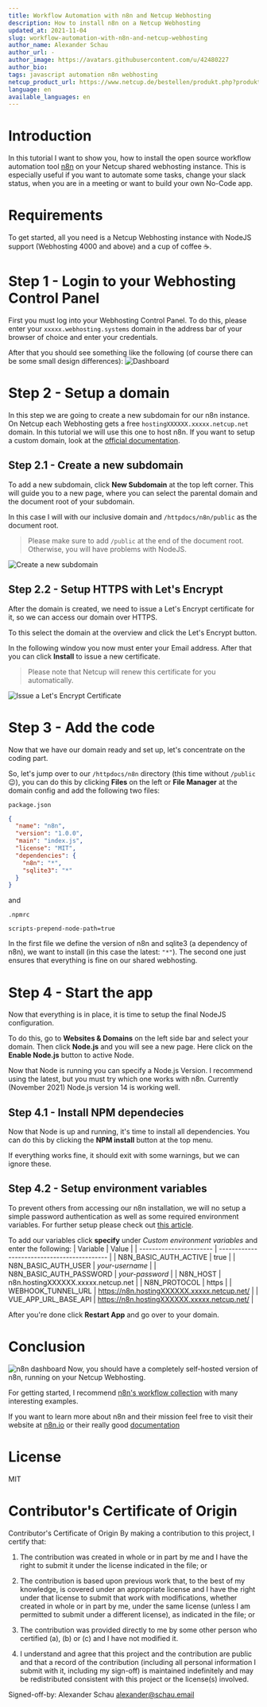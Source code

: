 ```yaml
---
title: Workflow Automation with n8n and Netcup Webhosting
description: How to install n8n on a Netcup Webhosting
updated_at: 2021-11-04
slug: workflow-automation-with-n8n-and-netcup-webhosting
author_name: Alexander Schau
author_url: -
author_image: https://avatars.githubusercontent.com/u/42480227
author_bio:
tags: javascript automation n8n webhosting
netcup_product_url: https://www.netcup.de/bestellen/produkt.php?produkt=2219
language: en
available_languages: en
---
```


# Introduction
In this tutorial I want to show you, how to install the open source workflow automation tool [n8n](https://n8n.io) on your Netcup shared webhosting instance. This is especially useful if you want to automate some tasks, change your slack status, when you are in a meeting or want to build your own No-Code app.

# Requirements
To get started, all you need is a Netcup Webhosting instance with NodeJS support (Webhosting 4000 and above) and a cup of coffee ☕.

# Step 1 - Login to your Webhosting Control Panel
First you must log into your Webhosting Control Panel. To do this, please enter your `xxxxx.webhosting.systems` domain in the address bar of your browser of choice and enter your credentials.

After that you should see something like the following (of course there can be some small design differences):
![Dashboard](./images/step1-overview.png)

# Step 2 - Setup a domain
In this step we are going to create a new subdomain for our n8n instance. On Netcup each Webhosting gets a free `hostingXXXXXX.xxxxx.netcup.net` domain. In this tutorial we will use this one to host n8n. If you want to setup a custom domain, look at the [official documentation](https://www.netcup-wiki.de/wiki/Domains_CCP).

## Step 2.1 - Create a new subdomain
To add a new subdomain, click **New Subdomain** at the top left corner. This will guide you to a new page, where you can select the parental domain and the document root of your subdomain.

In this case I will with our inclusive domain and `/httpdocs/n8n/public` as the document root.
> Please make sure to add `/public` at the end of the document root. Otherwise, you will have problems with NodeJS.

![Create a new subdomain](./images/step2-new-subdomain.png)

## Step 2.2 - Setup HTTPS with Let's Encrypt
After the domain is created, we need to issue a Let's Encrypt certificate for it, so we can access our domain over HTTPS.

To this select the domain at the overview and click the Let's Encrypt button.

In the following window you now must enter your Email address. After that you can click **Install** to issue a new certificate.

>Please note that Netcup will renew this certificate for you automatically.

![Issue a Let's Encrypt Certificate](./images/step2-lets-encrypt.png)

# Step 3 - Add the code
Now that we have our domain ready and set up, let's concentrate on the coding part.

So, let's jump over to our `/httpdocs/n8n` directory (this time without `/public` 😉), you can do this by clicking **Files** on the left or **File Manager** at the domain config and add the following two files:

`package.json`
```json
{
  "name": "n8n",
  "version": "1.0.0",
  "main": "index.js",
  "license": "MIT",
  "dependencies": {
    "n8n": "*",
    "sqlite3": "*"
  }
}
```

and

`.npmrc`
```
scripts-prepend-node-path=true
```

In the first file we define the version of n8n and sqlite3 (a dependency of n8n), we want to install (in this case the latest: `"*"`). The second one just ensures that everything is fine on our shared webhosting.

# Step 4 - Start the app
Now that everything is in place, it is time to setup the final NodeJS configuration.

To do this, go to **Websites & Domains** on the left side bar and select your domain. Then click **Node.js** and you will see a new page. Here click on the **Enable Node.js** button to active Node.

Now that Node is running you can specify a Node.js Version. I recommend using the latest, but you must try which one works with n8n. Currently (November 2021) Node.js version 14 is working well.

## Step 4.1 - Install NPM dependecies
Now that Node is up and running, it's time to install all dependencies. You can do this by clicking the **NPM install** button at the top menu.

If everything works fine, it should exit with some warnings, but we can ignore these.

## Step 4.2 - Setup environment variables
To prevent others from accessing our n8n installation, we will no setup a simple password authentication as well as some required environment variables. For further setup please check out [this article](https://docs.n8n.io/reference/environment-variables.html).

To add our variables click **specify** under *Custom environment variables* and enter the following:
| Variable                | Value                                       |
| ----------------------- | ------------------------------------------- |
| N8N_BASIC_AUTH_ACTIVE   | true                                        |
| N8N_BASIC_AUTH_USER     | *your-username*                             |
| N8N_BASIC_AUTH_PASSWORD | *your-password*                             |
| N8N_HOST                | n8n.hostingXXXXXX.xxxxx.netcup.net          |
| N8N_PROTOCOL            | https                                       |
| WEBHOOK_TUNNEL_URL      | https://n8n.hostingXXXXXX.xxxxx.netcup.net/ |
| VUE_APP_URL_BASE_API    | https://n8n.hostingXXXXXX.xxxxx.netcup.net/ |

After you're done click **Restart App** and go over to your domain.

# Conclusion
![n8n dashboard](./images/conclusion.png)
Now, you should have a completely self-hosted version of n8n, running on your Netcup Webhosting.

For getting started, I recommend [n8n's workflow collection](https://n8n.io/workflows) with many interesting examples.

If you want to learn more about n8n and their mission feel free to visit their website at [n8n.io](https://n8n.io) or their really good [documentation](https://docs.n8n.io)

# License
MIT

# Contributor's Certificate of Origin
Contributor's Certificate of Origin By making a contribution to this project, I certify that:

 1) The contribution was created in whole or in part by me and I have the right to submit it under the license indicated in the file; or

 2) The contribution is based upon previous work that, to the best of my knowledge, is covered under an appropriate license and I have the right under that license to submit that work with modifications, whether created in whole or in part by me, under the same license (unless I am permitted to submit under a different license), as indicated in the file; or

 3) The contribution was provided directly to me by some other person who certified (a), (b) or (c) and I have not modified it.

 4) I understand and agree that this project and the contribution are public and that a record of the contribution (including all personal information I submit with it, including my sign-off) is maintained indefinitely and may be redistributed consistent with this project or the license(s) involved.

Signed-off-by: Alexander Schau <alexander@schau.email>
